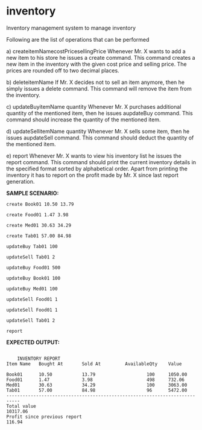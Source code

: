 # inventory
Inventory management system to manage inventory

Following are the list of operations that can be performed 


a) createitemNamecostPricesellingPrice
	Whenever Mr. X wants to add a new item to his store he issues a create command. This command creates a new item in the inventory with the given cost price and selling price. The prices are rounded off to two decimal places.

b) deleteitemName
	If Mr. X decides not to sell an item anymore, then he simply issues a delete command. This command will remove the item from the inventory.

c) updateBuyitemName quantity
	Whenever Mr. X purchases additional quantity of the mentioned item, then he issues aupdateBuy command. This command should increase the quantity of the mentioned item.

d) updateSellitemName quantity
	Whenever Mr. X sells some item, then he issues aupdateSell command. This command should deduct the quantity of the mentioned item.

e) report
	Whenever Mr. X wants to view his inventory list he issues the report command. This command should print the current inventory details in the specified format sorted by alphabetical order. Apart from printing the inventory it has to report on the profit made by Mr. X since last report generation.


**SAMPLE SCENARIO:**
```
create Book01 10.50 13.79

create Food01 1.47 3.98

create Med01 30.63 34.29

create Tab01 57.00 84.98

updateBuy Tab01 100

updateSell Tab01 2

updateBuy Food01 500

updateBuy Book01 100

updateBuy Med01 100

updateSell Food01 1

updateSell Food01 1

updateSell Tab01 2

report

```

**EXPECTED OUTPUT:**

```

	INVENTORY REPORT
Item Name 	Bought At    	Sold At       	AvailableQty	Value

Book01    	10.50          	13.79               	100    	1050.00
Food01     	1.47           	3.98               	    498     732.06
Med01     	30.63          	34.29               	100    	3063.00
Tab01     	57.00          	84.98                	96    	5472.00
---------------------------------------------------------------------------
Total value                                                     	10317.06
Profit since previous report                                      	116.94

```
